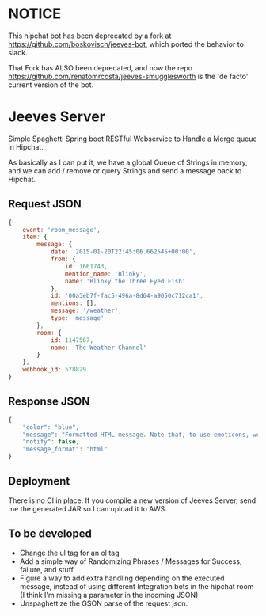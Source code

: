 # NOTICE

This hipchat bot has been deprecated by a fork at https://github.com/boskovisch/jeeves-bot, which ported the behavior to slack.

That Fork has ALSO been deprecated, and now the repo https://github.com/renatomrcosta/jeeves-smugglesworth is the 'de facto' current version of the bot. 

# Jeeves Server

Simple Spaghetti Spring boot RESTful Webservice to Handle a Merge queue in Hipchat.

As basically as I can put it, we have a global Queue of Strings in memory, and we can add / remove or query Strings and send a message back to Hipchat.

## Request JSON 
```javascript
{
    event: 'room_message',
    item: {
        message: {
            date: '2015-01-20T22:45:06.662545+00:00',
            from: {
                id: 1661743,
                mention_name: 'Blinky',
                name: 'Blinky the Three Eyed Fish'
            },
            id: '00a3eb7f-fac5-496a-8d64-a9050c712ca1',
            mentions: [],
            message: '/weather',
            type: 'message'
        },
        room: {
            id: 1147567,
            name: 'The Weather Channel'
        }
    },
    webhook_id: 578829
}
```

## Response JSON
```javascript
{
    "color": "blue",
    "message": "Formatted HTML message. Note that, to use emoticons, we have to use img tags with HipChat's emoticon 16x16 image addresses",
    "notify": false,
    "message_format": "html"
}
```

## Deployment
There is no CI in place. If you compile a new version of Jeeves Server, send me the generated JAR so I can upload it to AWS.

## To be developed
* Change the ul tag for an ol tag 
* Add a simple way of Randomizing Phrases / Messages for Success, failure, and stuff
* Figure a way to add extra handling depending on the executed message, instead of using different Integration bots in the hipchat room (I think I'm missing a parameter in the incoming JSON)
* Unspaghettize the GSON parse of the request json.
